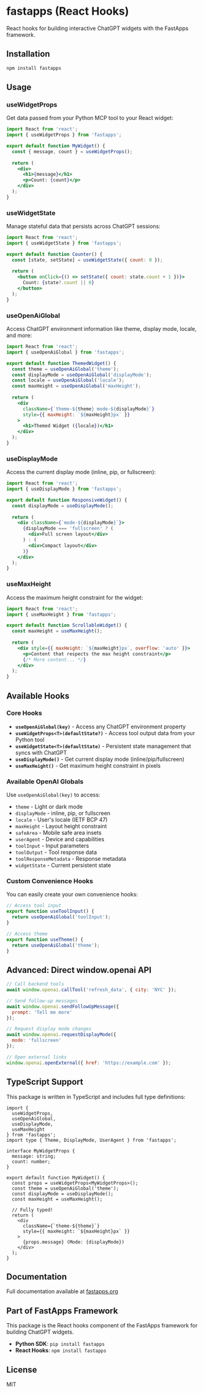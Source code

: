 # fastapps (React Hooks)

React hooks for building interactive ChatGPT widgets with the FastApps framework.

## Installation

```bash
npm install fastapps
```

## Usage

### useWidgetProps

Get data passed from your Python MCP tool to your React widget:

```jsx
import React from 'react';
import { useWidgetProps } from 'fastapps';

export default function MyWidget() {
  const { message, count } = useWidgetProps();
  
  return (
    <div>
      <h1>{message}</h1>
      <p>Count: {count}</p>
    </div>
  );
}
```

### useWidgetState

Manage stateful data that persists across ChatGPT sessions:

```jsx
import React from 'react';
import { useWidgetState } from 'fastapps';

export default function Counter() {
  const [state, setState] = useWidgetState({ count: 0 });
  
  return (
    <button onClick={() => setState({ count: state.count + 1 })}>
      Count: {state?.count || 0}
    </button>
  );
}
```

### useOpenAiGlobal

Access ChatGPT environment information like theme, display mode, locale, and more:

```jsx
import React from 'react';
import { useOpenAiGlobal } from 'fastapps';

export default function ThemedWidget() {
  const theme = useOpenAiGlobal('theme');
  const displayMode = useOpenAiGlobal('displayMode');
  const locale = useOpenAiGlobal('locale');
  const maxHeight = useOpenAiGlobal('maxHeight');
  
  return (
    <div 
      className={`theme-${theme} mode-${displayMode}`}
      style={{ maxHeight: `${maxHeight}px` }}
    >
      <h1>Themed Widget ({locale})</h1>
    </div>
  );
}
```

### useDisplayMode

Access the current display mode (inline, pip, or fullscreen):

```jsx
import React from 'react';
import { useDisplayMode } from 'fastapps';

export default function ResponsiveWidget() {
  const displayMode = useDisplayMode();
  
  return (
    <div className={`mode-${displayMode}`}>
      {displayMode === 'fullscreen' ? (
        <div>Full screen layout</div>
      ) : (
        <div>Compact layout</div>
      )}
    </div>
  );
}
```

### useMaxHeight

Access the maximum height constraint for the widget:

```jsx
import React from 'react';
import { useMaxHeight } from 'fastapps';

export default function ScrollableWidget() {
  const maxHeight = useMaxHeight();
  
  return (
    <div style={{ maxHeight: `${maxHeight}px`, overflow: 'auto' }}>
      <p>Content that respects the max height constraint</p>
      {/* More content... */}
    </div>
  );
}
```

## Available Hooks

### Core Hooks

- **`useOpenAiGlobal(key)`** - Access any ChatGPT environment property
- **`useWidgetProps<T>(defaultState?)`** - Access tool output data from your Python tool
- **`useWidgetState<T>(defaultState)`** - Persistent state management that syncs with ChatGPT
- **`useDisplayMode()`** - Get current display mode (inline/pip/fullscreen)
- **`useMaxHeight()`** - Get maximum height constraint in pixels

### Available OpenAI Globals

Use `useOpenAiGlobal(key)` to access:
  - `theme` - Light or dark mode
  - `displayMode` - inline, pip, or fullscreen
  - `locale` - User's locale (IETF BCP 47)
  - `maxHeight` - Layout height constraint
  - `safeArea` - Mobile safe area insets
  - `userAgent` - Device and capabilities
  - `toolInput` - Input parameters
  - `toolOutput` - Tool response data
  - `toolResponseMetadata` - Response metadata
  - `widgetState` - Current persistent state

### Custom Convenience Hooks

You can easily create your own convenience hooks:

```typescript
// Access tool input
export function useToolInput() {
  return useOpenAiGlobal('toolInput');
}

// Access theme
export function useTheme() {
  return useOpenAiGlobal('theme');
}
```

## Advanced: Direct window.openai API

```jsx
// Call backend tools
await window.openai.callTool('refresh_data', { city: 'NYC' });

// Send follow-up messages
await window.openai.sendFollowUpMessage({ 
  prompt: 'Tell me more' 
});

// Request display mode changes
await window.openai.requestDisplayMode({ 
  mode: 'fullscreen' 
});

// Open external links
window.openai.openExternal({ href: 'https://example.com' });
```

## TypeScript Support

This package is written in TypeScript and includes full type definitions:

```tsx
import { 
  useWidgetProps, 
  useOpenAiGlobal,
  useDisplayMode,
  useMaxHeight 
} from 'fastapps';
import type { Theme, DisplayMode, UserAgent } from 'fastapps';

interface MyWidgetProps {
  message: string;
  count: number;
}

export default function MyWidget() {
  const props = useWidgetProps<MyWidgetProps>();
  const theme = useOpenAiGlobal('theme');
  const displayMode = useDisplayMode();
  const maxHeight = useMaxHeight();
  
  // Fully typed!
  return (
    <div 
      className={`theme-${theme}`}
      style={{ maxHeight: `${maxHeight}px` }}
    >
      {props.message} (Mode: {displayMode})
    </div>
  );
}
```

## Documentation

Full documentation available at [fastapps.org](https://fastapps.org)

## Part of FastApps Framework

This package is the React hooks component of the FastApps framework for building ChatGPT widgets.

- **Python SDK**: `pip install fastapps`
- **React Hooks**: `npm install fastapps`

## License

MIT

